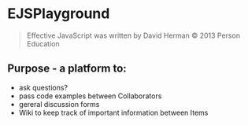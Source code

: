 # EJSPlayground

> Effective JavaScript was written by David Herman
> &copy; 2013 Person Education

## Purpose - a platform to:

- ask questions?
- pass code examples between Collaborators
- gereral discussion forms
- Wiki to keep track of important information between Items
